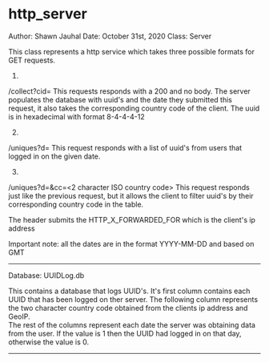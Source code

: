 # http_server

Author: Shawn Jauhal
Date: October 31st, 2020
Class: Server

This class represents a http service which takes three possible formats for GET requests.

1.
/collect?cid=<UUID>
This requests responds with a 200 and no body.  The server populates the database with uuid's and the date they 
submitted this request, it also takes the corresponding country code of the client.  The uuid is in hexadecimal
with format 8-4-4-4-12

2.
/uniques?d=<date>
This request responds with a list of uuid's from users that logged in on the given date.

3.
/uniques?d=<date>&cc=<2 character ISO country code>
This request responds just like the previous request, but it allows the client to filter uuid's by their corresponding
country code in the table.

The header submits the HTTP_X_FORWARDED_FOR which is the client's ip address

Important note: all the dates are in the format YYYY-MM-DD and based on GMT

------------------------------------------------------------------------------------------------------------------------

Database: UUIDLog.db

This contains a database that logs UUID's.  It's first column contains each UUID that has been logged on ther server. 
The following column represents the two character country code obtained from the clients ip address and GeoIP.  
The rest of the columns represent each date the server was obtaining data from the user.  If the value is 1 then the 
UUID had logged in on that day, otherwise the value is 0.

------------------------------------------------------------------------------------------------------------------------

